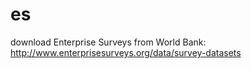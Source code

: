 # es

download Enterprise Surveys from World Bank: http://www.enterprisesurveys.org/data/survey-datasets
